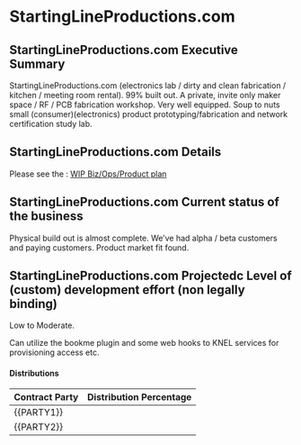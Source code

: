 
# StartingLineProductions.com

## StartingLineProductions.com Executive Summary

StartingLineProductions.com (electronics lab / dirty and clean fabrication / kitchen / meeting room rental). 99% built out.
A private, invite only maker space / RF / PCB fabrication workshop. Very well equipped. Soup to nuts small (consumer)(electronics) product prototyping/fabrication and network certification study lab.

## StartingLineProductions.com Details

 Please see the : [WIP Biz/Ops/Product plan](https://git.knownelement.com/StartingLineProductions.com/startinglineproductions.com-bizopprodplan)

## StartingLineProductions.com Current status of the business

Physical build out is almost complete. We’ve had alpha / beta customers and paying customers. Product market fit found.

## StartingLineProductions.com Projectedc Level of (custom) development effort (non legally binding)

Low to Moderate.

Can utilize the bookme plugin and some web hooks to KNEL services for provisioning access etc.

#### Distributions

| Contract Party | Distribution Percentage |
| -------------- | ----------------------- |
| {{PARTY1}}     |                     |
| {{PARTY2}}     |                         |
